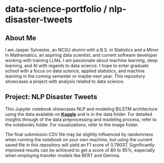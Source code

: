 # data-science-portfolio / nlp-disaster-tweets

## About Me
I am Jasper Sylvestre, an NCSU alumni with a B.S. in Statistics and a Minor in Mathematics, an aspiring data scientist, and current software developer working with training LLMs. I am passionate about machine learning, deep learning, and AI with regards to data science. I hope to enter graduate school with a focus on data science, applied statistics, and machine learning in the coming semester or maybe next year. This repository showcases a project with analysis related to data science.

## Project: NLP Disaster Tweets
This Jupyter notebook showcases NLP and modeling BiLSTM architecture using the data available on __[Kaggle](https://www.kaggle.com/competitions/nlp-getting-started/data)__ and is in the data folder. For detailed insights through of the data preprocessing and modeling process, refer to the notebooks folder. For visualizations, refer to the image folder.

The final submission CSV file may be slightly influenced by randomness when running the notebook on your own machine, but using  the current saved file in this repository will yield an F1 score of 0.79037. Significantly improved results can be achieved to get a score of 80 to 85%, especially when employing transfer models like BERT and Gemma.
